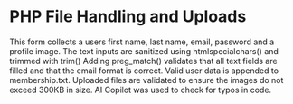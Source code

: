 # PHP File Handling and Uploads

This form collects a users first name, last name, email, password and a profile image.
The text inputs are sanitized using htmlspecialchars() and trimmed with trim()
Adding preg_match() validates that all text fields are filled and that the email format is correct.
Valid user data is appended to membership.txt.
Uploaded files are validated to ensure the images do not exceed 300KB in size.
AI Copilot was used to check for typos in code.